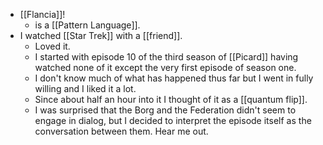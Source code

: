 - [[Flancia]]!
  - is a [[Pattern Language]].
- I watched [[Star Trek]] with a [[friend]].
  - Loved it.
  - I started with episode 10 of the third season of [[Picard]] having watched none of it except the very first episode of season one.
  - I don't know much of what has happened thus far but I went in fully willing and I liked it a lot.
  - Since about half an hour into it I thought of it as a [[quantum flip]].
  - I was surprised that the Borg and the Federation didn't seem to engage in dialog, but I decided to interpret the episode itself as the conversation between them. Hear me out.
